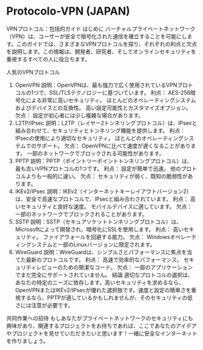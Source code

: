 # Protocolo-VPN (JAPAN)
VPNプロトコル：包括的ガイド
はじめに
バーチャルプライベートネットワーク（VPN）は、ユーザーが安全で暗号化された通信を確立することを可能にします。このガイドでは、さまざまなVPNプロトコルを探り、それぞれの利点と欠点を説明します。この情報は、開発者、研究者、そしてオンラインセキュリティを重視するすべての人に役立ちます。

人気のVPNプロトコル
1. OpenVPN
説明：OpenVPNは、最も強力で広く使用されているVPNプロトコルの1つで、SSL/TLSテクノロジーに基づいています。
利点：
AES-256暗号化による非常に高いセキュリティ。
ほとんどのオペレーティングシステムおよびデバイスとの互換性。
高い設定可能性とカスタマイズオプション。
欠点：
設定が初心者には少し複雑な場合があります。
2. L2TP/IPsec
説明：L2TP（レイヤー2トンネリングプロトコル）は、IPsecと組み合わせて、セキュリティとトンネリング機能を提供します。
利点：
IPsecの使用により適切なセキュリティ。
ほとんどのオペレーティングシステムでのサポート。
欠点：
OpenVPNに比べて速度が遅くなることがあります。
一部のネットワークでブロックされる可能性があります。
3. PPTP
説明：PPTP（ポイントツーポイントトンネリングプロトコル）は、最も古いVPNプロトコルの1つです。
利点：
設定が簡単で迅速。
他のプロトコルよりも一般的に速い。
欠点：
セキュリティが弱く、既知の脆弱性があります。
4. IKEv2/IPsec
説明：IKEv2（インターネットキーレイアウトバージョン2）は、安全で高速なプロトコルで、IPsecと組み合わされています。
利点：
高いセキュリティと良好な速度。
モバイルデバイスに適しています。
欠点：
一部のネットワークでブロックされることがあります。
5. SSTP
説明：SSTP（セキュアソケットトンネリングプロトコル）は、Microsoftによって開発され、暗号化にSSLを使用します。
利点：
高いセキュリティ。
ファイアウォールを回避する能力。
欠点：
Windowsオペレーティングシステムと一部のLinuxバージョンに限定されます。
6. WireGuard
説明：WireGuardは、シンプルさとパフォーマンスに焦点を当てた最新のプロトコルです。
利点：
高速で効率的なパフォーマンス。
セキュリティレビューのための簡潔なコード。
欠点：
一部のアプリケーションでまだ完全にサポートされていません。
結論
適切なプロトコルの選択は、あなたの特定のニーズに依存します。高いセキュリティを求めるなら、OpenVPNまたはIKEv2/IPsecが優れた選択肢です。速度と設定の簡単さを重視するなら、PPTPが適しているかもしれませんが、そのセキュリティの低さには注意が必要です。

共同作業への招待
もしあなたがプライベートネットワークのセキュリティにも興味があり、関連するプロジェクトをお持ちであれば、ここであなたのアイデアやプロジェクトを見せていただきたいと思います！一緒に安全なインターネットを作りましょう。
